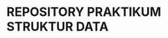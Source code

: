 
# REPOSITORY PRAKTIKUM STRUKTUR DATA

<!--
Ini adalah repository untuk praktikum struktur data semester 2 oleh Fadhel Yussie Ramadhan.


